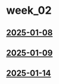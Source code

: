 # week_02 <!-- markmap: foldAll -->
## [2025-01-08](2025-01-08/2025-01-08.html)
## [2025-01-09](2025-01-09/2025-01-09.html)
## [2025-01-14](2025-01-14/2025-01-14.html)
